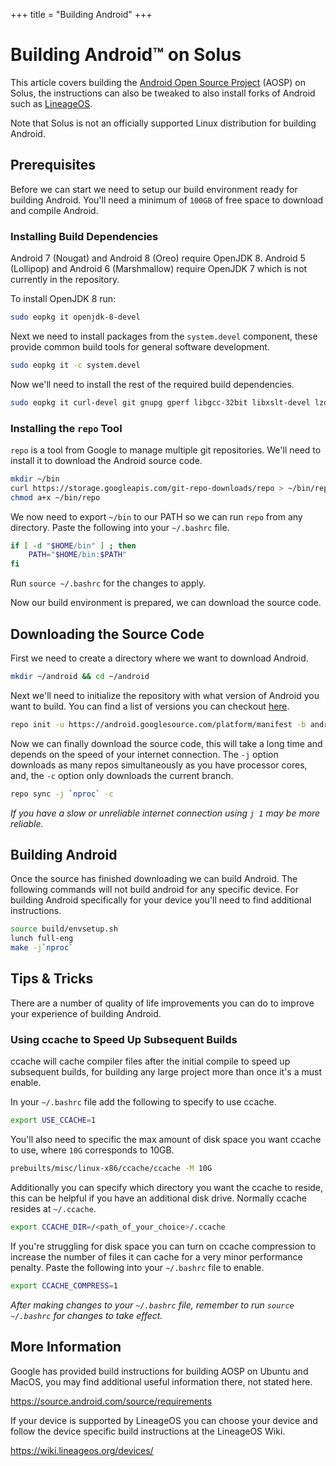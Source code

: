 +++
title = "Building Android"
+++
# Building Android™ on Solus

This article covers building the [Android Open Source Project](https://www.android.com/) (AOSP) on Solus, the instructions can also be tweaked to also install forks of Android such as [LineageOS](https://lineageos.org/).

Note that Solus is not an officially supported Linux distribution for building Android.

## Prerequisites

Before we can start we need to setup our build environment ready for building Android. You'll need a minimum of `100GB` of free space to download and compile Android.

### Installing Build Dependencies

Android 7 (Nougat) and Android 8 (Oreo) require OpenJDK 8. Android 5 (Lollipop) and Android 6 (Marshmallow) require OpenJDK 7 which is not currently in the repository.

To install OpenJDK 8 run:

``` bash
sudo eopkg it openjdk-8-devel  
```

Next we need to install packages from the `system.devel` component, these provide common build tools for general software development.

``` bash
sudo eopkg it -c system.devel 
```

Now we'll need to install the rest of the required build dependencies.

``` bash
sudo eopkg it curl-devel git gnupg gperf libgcc-32bit libxslt-devel lzop ncurses-32bit-devel ncurses-devel readline-32bit-devel rsync schedtool sdl1-devel squashfs-tools unzip wxwidgets-devel zip zlib-32bit-devel
```

### Installing the `repo` Tool

`repo` is a tool from Google to manage multiple git repositories. We'll need to install it to download the Android source code.

``` bash
mkdir ~/bin 
curl https://storage.googleapis.com/git-repo-downloads/repo > ~/bin/repo 
chmod a+x ~/bin/repo 
```

We now need to export `~/bin` to our PATH so we can run `repo` from any directory. Paste the following into your `~/.bashrc` file.

``` bash
if [ -d "$HOME/bin" ] ; then
    PATH="$HOME/bin:$PATH"
fi
```

Run `source ~/.bashrc` for the changes to apply.

Now our build environment is prepared, we can download the source code.

## Downloading the Source Code

First we need to create a directory where we want to download Android.

``` bash
mkdir ~/android && cd ~/android
```

Next we'll need to initialize the repository with what version of Android you want to build. You can find a list of versions you can checkout [here](https://source.android.com/source/build-numbers#source-code-tags-and-builds).

``` bash
repo init -u https://android.googlesource.com/platform/manifest -b android-8.0.0_r34 
```

Now we can finally download the source code, this will take a long time and depends on the speed of your internet connection. The `-j` option downloads as many repos simultaneously as you have processor cores, and, the `-c` option only downloads the current branch.

``` bash
repo sync -j `nproc` -c
```

*If you have a slow or unreliable internet connection using `j 1` may be more reliable.*

## Building Android

Once the source has finished downloading we can build Android. The following commands will not build android for any specific device. For building Android specifically for your device you'll need to find additional instructions.

``` bash
source build/envsetup.sh
lunch full-eng
make -j`nproc`
```

## Tips & Tricks

There are a number of quality of life improvements you can do to improve your experience of building Android.

### Using ccache to Speed Up Subsequent Builds

ccache will cache compiler files after the initial compile to speed up subsequent builds, for building any large project more than once it's a must enable.

In your `~/.bashrc` file add the following to specify to use ccache.

``` bash
export USE_CCACHE=1
```

You'll also need to specific the max amount of disk space you want ccache to use, where `10G` corresponds to 10GB.

``` bash
prebuilts/misc/linux-x86/ccache/ccache -M 10G
```

Additionally you can specify which directory you want the ccache to reside, this can be helpful if you have an additional disk drive. Normally ccache resides at `~/.ccache`.

``` bash
export CCACHE_DIR=/<path_of_your_choice>/.ccache 
```

If you're struggling for disk space you can turn on ccache compression to increase the number of files it can cache for a very minor performance penalty. Paste the following into your `~/.bashrc` file to enable.

``` bash
export CCACHE_COMPRESS=1
```

*After making changes to your `~/.bashrc` file, remember to run `source ~/.bashrc` for changes to take effect.*

## More Information

Google has provided build instructions for building AOSP on Ubuntu and MacOS, you may find additional useful information there, not stated here.

https://source.android.com/source/requirements

If your device is supported by LineageOS you can choose your device and follow the device specific build instructions at the LineageOS Wiki.

https://wiki.lineageos.org/devices/
